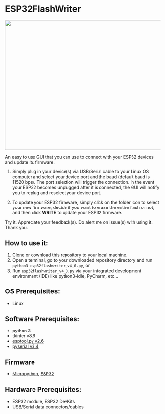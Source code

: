 # ESP32FlashWriter

<p align="center">
  <img width="682" height="420" src="https://github.com/sunbearc22/ESP32FlashWriter/blob/master/image/esp32flashwrite_GUI.png">
</p>

An easy to use GUI that you can use to connect with your ESP32 devices and update its firmware. 

1. Simply plug in your device(s) via USB/Serial cable to your Linux OS computer and select your device port and the baud (default baud is 11520 bps). The port selection will trigger the connection. In the event your ESP32 becomes unplugged after it is connected, the GUI will notify you to replug and reselect your device port.  

2. To update your ESP32 firmware, simply click on the folder icon to select your new firmware, decide if you want to erase the entire flash or not, and then click **WRITE** to update your ESP32 firmware. 

Try it. Appreciate your feedback(s). Do alert me on issue(s) with using it. Thank you.

## How to use it:
1. Clone or download this repository to your local machine.
2. Open a terminal, go to your downloaded repository directory and run `python3 esp32flashwriter_v4_0.py`, or
3. Run `esp32flashwriter_v4_0.py` via your integrated development environment (IDE) like python3-idle, PyCharm, etc...

## OS Prerequisites:
- Linux 

## Software Prerequisites:
- python 3
- tkinter v8.6
- [esptool.py v2.6](https://github.com/espressif/esptool)
- [pyserial v3.4](https://github.com/pyserial/pyserial)

## Firmware
- [Micropython](https://micropython.org/download/), [ESP32](https://www.espressif.com/en/products/hardware/esp32/resources)

## Hardware Prerequisites:
- ESP32 module, ESP32 DevKits
- USB/Serial data connectors/cables
